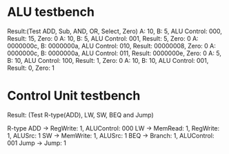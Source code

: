 # ALU testbench
Result:(Test ADD, Sub, AND, OR, Select<branch>, Zero)
A:         10, B:          5, ALU Control: 000, Result:         15, Zero: 0
A:         10, B:          5, ALU Control: 001, Result:          5, Zero: 0
A: 0000000c, B: 0000000a, ALU Control: 010, Result: 00000008, Zero: 0
A: 0000000c, B: 0000000a, ALU Control: 011, Result: 0000000e, Zero: 0
A:          5, B:         10, ALU Control: 100, Result:          1, Zero: 0
A:         10, B:         10, ALU Control: 001, Result:          0, Zero: 1

# Control Unit testbench
Result: (Test R-type(ADD), LW, SW, BEQ and Jump)

R-type ADD -> RegWrite: 1, ALUControl: 000
LW -> MemRead: 1, RegWrite: 1, ALUSrc: 1
SW -> MemWrite: 1, ALUSrc: 1
BEQ -> Branch: 1, ALUControl: 001
Jump -> Jump: 1
